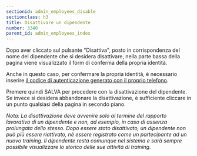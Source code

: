 ```yaml
---
sectionid: admin_employees_disable
sectionclass: h3
title: Disattivare un dipendente
number: 3340
parent_id: admin_employees_index
---
```

Dopo aver cliccato sul pulsante "Disattiva", posto in corrispondenza del nome del dipendente che si desidera disattivare, nella parte bassa della pagina viene visualizzato il form di conferma della propria identità.

Anche in questo caso, per confermare la propria identità, è necessario inserire <a href="https://inforlife.github.io/traininghub/#otp">il codice di autenticazione generato con il proprio telefono</a>.

Premere quindi SALVA per procedere con la disattivazione del dipendente. Se invece si desidera abbandonare la disattivazione, è sufficiente cliccare in un punto qualsiasi della pagina in secondo piano.

_Nota: La disattivazione deve avvenire solo al termine del rapporto lavorativo di un dipendente e non, ad esempio, in caso di assenza prolungata dello stesso. Dopo essere stato disattivato, un dipendente non può più essere riattivato, nè essere registrato come un partecipante ad un nuovo training. Il dipendente resta comunque nel sistema e sarà sempre possibile visualizzare lo storico delle sue attività di training._
